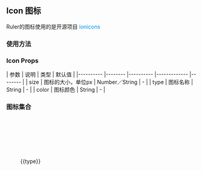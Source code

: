 <script> 
 let type = 
 ` <RuIcon type="heart" size="30px"></RuIcon>
  <RuIcon type="heart-broken" size="30px"></RuIcon>
  <RuIcon type="social-github" size="30px"></RuIcon>
  <RuIcon type="social-twitter" color="#2d8cf0" size="30px"></RuIcon>`
  const iconList = require('@/icon.json')
  export default {
    data() {
      return {
        icons: iconList,
        type: type
      }
    }
  }
</script>

## Icon 图标

Ruler的图标使用的是开源项目[<RuIcon type="ionic"></RuIcon> ionicons](http://ionicons.com/)

### 使用方法
<coding title="图标" class="icon-examples" note="使用Icon组件，只要指定图标对应的type属性即可，同时可设置color和size属性控制图标的颜色及大小" lang="html" :code="type">
  <RuIcon type="heart" size="30px"></RuIcon>
  <RuIcon type="heart-broken" size="30px"></RuIcon>
  <RuIcon type="social-github" size="30px"></RuIcon>
  <RuIcon type="social-twitter" color="#2d8cf0" size="30px"></RuIcon>
</coding>

### Icon Props

| 参数      | 说明    | 类型      | 默认值   |
|---------- |-------- |---------- |-------------  |-------- |
| size     | 图标的大小，单位px   | Number／String  |    -     |
| type     | 图标名称   | String    |     -    |
| color     | 图标颜色   |   String   |    -    |

### 图标集合
<ul class="icon-list">
  <li v-for="type in icons" :key="type">
    <div>
      <RuIcon :type="type" :size="'32px'"></RuIcon>
    </div>
    <p>
      <span class="icon-type">{{type}}</span>
    </p>
  </li>
</ul>

<style lang="scss" scoped>
a {
  text-decoration: none;
  &:active,
  &:link,
  &:visited {
    color: #008cec;
    i {
      color: #008cec;
    }
  }
  &:hover {
    color: #5cadff;
    i {
      color: #5cadff;
    }
  }
}
ul {
  display: flex;
  flex-wrap: wrap;
  margin-top: 50px;
  list-style: none;
  li {
    width: 16.6%;
    height: 100px;
    > div {
      height: 60px;
      line-height: 60px;
      text-align: center;
    }
    > p {
      height: 40px;
      text-align: center;
    }
  }
}
.icon-examples {
  [class^="ru-icon-"] {
    display: inline-block;
    margin: 0 20px;
  }
}
</style>